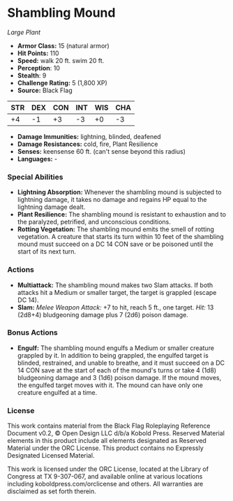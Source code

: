 # Shambling Mound

*Large* *Plant*

- **Armor Class:** 15 (natural armor)
- **Hit Points:** 110 
- **Speed:** walk 20 ft. swim 20 ft.
- **Perception**: 10
- **Stealth**: 9
- **Challenge Rating:** 5 (1,800 XP)
- **Source:** Black Flag

| STR | DEX | CON | INT | WIS | CHA |
| --- | --- | --- | --- | --- | --- |
| +4 | -1 | +3 | -3 | +0 | -3 |

- **Damage Immunities:** lightning, blinded, deafened
- **Damage Resistances:** cold, fire, Plant Resilience
- **Senses:** keensense 60 ft. (can't sense beyond this radius)
- **Languages:** -

### Special Abilities

- **Lightning Absorption:** Whenever the shambling mound is subjected to lightning damage, it takes no damage and regains HP equal to the lightning damage dealt.
- **Plant Resilience:** The shambling mound is resistant to exhaustion and to the paralyzed, petrified, and unconscious conditions.
- **Rotting Vegetation:** The shambling mound emits the smell of rotting vegetation. A creature that starts its turn within 10 feet of the shambling mound must succeed on a DC 14 CON save or be poisoned until the start of its next turn.

### Actions

- **Multiattack:** The shambling mound makes two Slam attacks. If both attacks hit a Medium or smaller target, the target is grappled (escape DC 14).
- **Slam:** _Melee Weapon Attack:_ +7 to hit, reach 5 ft., one target. _Hit:_ 13 (2d8+4) bludgeoning damage plus 7 (2d6) poison damage.

### Bonus Actions

- **Engulf:** The shambling mound engulfs a Medium or smaller creature grappled by it. In addition to being grappled, the engulfed target is blinded, restrained, and unable to breathe, and it must succeed on a DC 14 CON save at the start of each of the mound's turns or take 4 (1d8) bludgeoning damage and 3 (1d6) poison damage. If the mound moves, the engulfed target moves with it. The mound can have only one creature engulfed at a time.


### License

This work contains material from the Black Flag Roleplaying Reference Document v0.2, © Open Design LLC d/b/a Kobold Press. Reserved Material elements in this product include all elements designated as Reserved Material under the ORC License. This product contains no Expressly Designated Licensed Material.

This work is licensed under the ORC License, located at the Library of Congress at TX 9-307-067, and available online at various locations including koboldpress.com/orclicense and others. All warranties are disclaimed as set forth therein.

